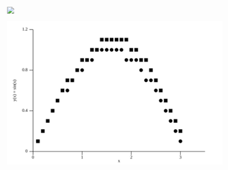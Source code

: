 ![](https://gitlab.com/Antoniii/system-of-ode-van-europa-plus/-/raw/main/photo_2023-06-20_08-12-33.jpg)

![](https://raw.githubusercontent.com/unton3ton/rusty_crabs/aea900853705588cf67ee4f4d8c7ea6a5df6060f/plot.svg)
